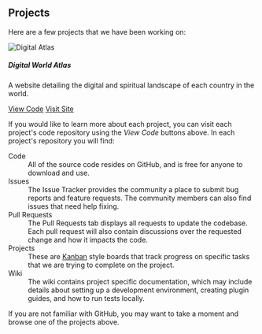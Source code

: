 ## Projects

Here are a few projects that we have been working on:

<div class="row project-list">
    <div class="col-12 col-sm-6 col-lg-4 col-xl-3">
        <div class="card">
            <img class="card-img-top" src="{{ '/assets/img/digital-world-atlas.png' | relative_url }}" alt="Digital Atlas">
            <div class="card-body">
                <h5 class="card-title">Digital World Atlas</h5>
                <p class="card-text">A website detailing the digital and spiritual landscape of each country in the world.</p>
                <a href="https://github.com/MobMin/digital_atlas" class="btn btn-primary" target="_blank">View Code</a>
                <a href="https://digitalworldatlas.com" class="btn btn-link" target="_blank">Visit Site</a>
            </div>
        </div>
    </div>
</div>

If you would like to learn more about each project, you can visit each project's code repository using the *View Code* buttons above.  In each project's repository you will find:

<dl class="row">
    <dt class="col-xl-1 col-sm-2">Code</dt>
    <dd class="col-xl-11 col-sm-10">All of the source code resides on GitHub, and is free for anyone to download and use.</dd>
    <dt class="col-xl-1 col-sm-2">Issues</dt>
    <dd class="col-xl-11 col-sm-10">The Issue Tracker provides the community a place to submit bug reports and feature requests.  The community members can also find issues that need help fixing.</dd>
    <dt class="col-xl-1 col-sm-2">Pull Requests</dt>
    <dd class="col-xl-11 col-sm-10">The Pull Requests tab displays all requests to update the codebase.  Each pull request will also contain discussions over the requested change and how it impacts the code.</dd>
    <dt class="col-xl-1 col-sm-2">Projects</dt>
    <dd class="col-xl-11 col-sm-10">These are <a href="https://youtu.be/iVaFVa7HYj4" target="_blank">Kanban</a> style boards that track progress on specific tasks that we are trying to complete on the project.</dd>
    <dt class="col-xl-1 col-sm-2">Wiki</dt>
    <dd class="col-xl-11 col-sm-10">The wiki contains project specific documentation, which may include details about setting up a development environment, creating plugin guides, and how to run tests locally.</dd>
</dl>

If you are not familiar with GitHub, you may want to take a moment and browse one of the projects above.
